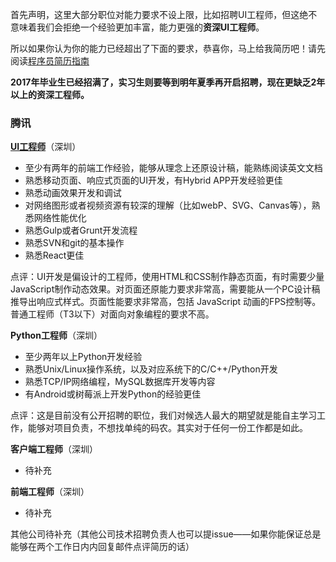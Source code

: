 首先声明，这里大部分职位对能力要求不设上限，比如招聘UI工程师，但这绝不意味着我们会拒绝一个经验更加丰富，能力更强的**资深UI工程师**。

所以如果你认为你的能力已经超出了下面的要求，恭喜你，马上给我简历吧！请先阅读[程序员简历指南](https://github.com/yuguo/BAT-internal-referral/blob/master/how-to-write-a-resume.md)

**2017年毕业生已经招满了，实习生则要等到明年夏季再开启招聘，现在更缺乏2年以上的资深工程师。**

### 腾讯

**[UI工程师](https://isux.tencent.com/recruit)**（深圳）

- 至少有两年的前端工作经验，能够从理念上还原设计稿，能熟练阅读英文文档
- 熟悉移动页面、响应式页面的UI开发，有Hybrid APP开发经验更佳
- 熟悉动画效果开发和调试
- 对网络图形或者视频资源有较深的理解（比如webP、SVG、Canvas等），熟悉网络性能优化
- 熟悉Gulp或者Grunt开发流程
- 熟悉SVN和git的基本操作
- 熟悉React更佳

点评：UI开发是偏设计的工程师，使用HTML和CSS制作静态页面，有时需要少量JavaScript制作动态效果。对页面还原能力要求非常高，需要能从一个PC设计稿推导出响应式样式。页面性能要求非常高，包括 JavaScript 动画的FPS控制等。普通工程师（T3以下）对面向对象编程的要求不高。

**Python工程师**（深圳）

- 至少两年以上Python开发经验
- 熟悉Unix/Linux操作系统，以及对应系统下的C/C++/Python开发
- 熟悉TCP/IP网络编程，MySQL数据库开发等内容
- 有Android或树莓派上开发Python的经验更佳

点评：这是目前没有公开招聘的职位，我们对候选人最大的期望就是能自主学习工作，能够对项目负责，不想找单纯的码农。其实对于任何一份工作都是如此。

**客户端工程师**（深圳）

- 待补充

**前端工程师**（深圳）

- 待补充

其他公司待补充（其他公司技术招聘负责人也可以提issue——如果你能保证总是能够在两个工作日内内回复邮件点评简历的话）
